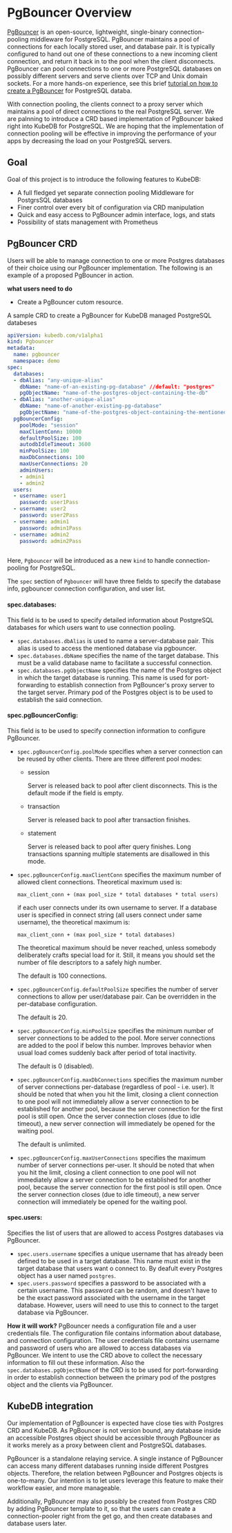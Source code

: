 # PgBouncer Overview

[PgBouncer](https://pgbouncer.github.io/) is an open-source, lightweight, single-binary connection-pooling middleware for PostgreSQL. PgBouncer maintains a pool of connections for each locally stored user, and database pair. It is typically configured to hand out one of these connections to a new incoming client connection, and return it back in to the pool when the client disconnects. PgBouncer can pool connections to one or more PostgreSQL databases on possibly different servers and serve clients over TCP and Unix domain sockets. For a more hands-on experience, see this brief [tutorial on how to create a PgBouncer](https://pgdash.io/blog/pgbouncer-connection-pool.html) for PostgreSQL databa.

With connection pooling, the clients connect to a proxy server which maintains a pool of direct connections to the real PostgreSQL server. We are palnning to introduce a CRD based implementation of PgBouncer baked right into KubeDB for PostgreSQL. We are hoping that the implementation of connection pooling will be effective in improving the performance of your apps by decreasing the load on your PostgreSQL servers.



## Goal

 Goal of this project is to introduce the following features to KubeDB:

- A full fledged yet separate connection pooling Middleware for PostgrsSQL databases
- Finer control over every bit of configuration via CRD manipulation
- Quick and easy access to PgBouncer admin interface, logs, and stats
- Possibility of stats management with Prometheus



## PgBouncer CRD

Users will be able to manage connection to one or more Postgres databases of their choice using our PgBouncer implementation. The following is an example of a proposed PgBouncer in action.

**what users need to do**

- Create a PgBouncer cutom resource.

A sample CRD to create a PgBouncer for KubeDB managed PostgreSQL databeses 

```yaml
apiVersion: kubedb.com/v1alpha1
kind: Pgbouncer
metadata:
  name: pgbouncer
  namespace: demo
spec:
  databases:
  - dbAlias: "any-unique-alias" 
    dbName: "name-of-an-existing-pg-database" //default: "postgres"
    pgObjectName: "name-of-the-postgres-object-containing-the-db"   
  - dbAlias: "another-unique-alias"
    dbName: "name-of-another-existing-pg-database"
    pgObjectName: "name-of-the-postgres-object-containing-the-mentioned-db"   
  pgBouncerConfig:
    poolMode: "session"
    maxClientConn: 10000
    defaultPoolSize: 100
	autodbIdleTimeout: 3600
	minPoolSize: 100
	maxDbConnections: 100
	maxUserConnections: 20
    adminUsers:
    - admin1
    - admin2
  users:
  - username: user1
    password: user1Pass
  - username: user2
    password: user2Pass
  - username: admin1
    password: admin1Pass
  - username: admin2
    password: admin2Pass
   
```

Here, `Pgbouncer` will be introduced as a new `kind` to handle connection-pooling for PostgreSQL. 

The `spec` section of `Pgbouncer` will have three fields to specify the database info, pgbouncer connection configuration, and user list. 

#### spec.databases:

This field is to be used to specify detailed information about PostgreSQL databases for which users want to use connection pooling.

- `spec.databases.dbAlias` is used to name a server-database pair. This alias is used to access the mentioned database  via pgbouncer. 
- `spec.databases.dbName` specifies the name of the target database. This must be a valid database name to facilitate a successful connection. 
- `spec.databases.pgObjectName` specifies the name of the Postgres object in which the target database is running. This name is used for port-forwarding to establish connection from PgBouncer's proxy server to the target server. Primary pod of the Postgres object is to be used to establish the said connection. 

#### spec.pgBouncerConfig:

This field is to be used to specify connection information to configure PgBouncer.

- `spec.pgBouncerConfig.poolMode` specifies when a server connection can be reused by other clients. There are three different pool modes:

  - session

    Server is released back to pool after client disconnects. This is the default mode if the field is empty.

  - transaction

    Server is released back to pool after transaction finishes.

  - statement

    Server is released back to pool after query finishes. Long transactions spanning multiple statements are disallowed in this mode.

- `spec.pgBouncerConfig.maxClientConn` specifies the maximum number of allowed client connections. Theoretical maximum used is:

  ```
  max_client_conn + (max pool_size * total databases * total users)
  ```

  if each user connects under its own username to server. If a database user is specified in connect string (all users connect under same username), the theoretical maximum is:

  ```
  max_client_conn + (max pool_size * total databases)
  ```

  The theoretical maximum should be never reached, unless somebody deliberately crafts special load for it. Still, it means you should set the number of file descriptors to a safely high number.

  The default is 100 connections.

- `spec.pgBouncerConfig.defaultPoolSize` specifies the number of server connections to allow per user/database pair. Can be overridden in the per-database configuration.

  The default is 20.

- `spec.pgBouncerConfig.minPoolSize` specifies the minimum number of server connections to be added to the pool. More server connections are added to the pool if below this number. Improves behavior when usual load comes suddenly back after period of total inactivity.

  The default is 0 (disabled).

- `spec.pgBouncerConfig.maxDbConnections` specifies the maximum number of server connections per-database (regardless of pool - i.e. user). It should be noted that when you hit the limit, closing a client connection to one pool will not immediately allow a server connection to be established for another pool, because the server connection for the first pool is still open. Once the server connection closes (due to idle timeout), a new server connection will immediately be opened for the waiting pool.

  The default is unlimited.

- `spec.pgBouncerConfig.maxUserConnections` specifies the maximum number of server connections per-user. It should be noted that when you hit the limit, closing a client connection to one pool will not immediately allow a server connection to be established for another pool, because the server connection for the first pool is still open. Once the server connection closes (due to idle timeout), a new server connection will immediately be opened for the waiting pool.

#### spec.users:

Specifies the list of users that are allowed to access Postgres databases via PgBouncer.

- `spec.users.username` specifies a unique username that has already been defined to be used in a target database. This name must exist in the target database that users want o connect to.  By deafult every Postgres object has a user named `postgres`.
- `spec.users.password` specifies a password to be associated with a certain username. This password can be random, and doesn't have to be the exact password associated with the username in the target database. However, users will need to use this to connect to the target database via PgBouncer.  

**How it will work?**
PgBouncer needs a configuration file and a user credentials file. The configuration file contains information about database, and connection configuration. The user credentials file contains username and password of users who are allowed to access databases via PgBouncer.
We intent to use the CRD above to collect the necessary information to fill out these information. Also the `spec.databases.pgObjectName` of the CRD is to be used for port-forwarding in order to establish connection between the primary pod of the postgres object and the clients via PgBouncer.  

## KubeDB integration

Our implementation of PgBouncer is expected have close ties with Postgres CRD and KubeDB. As PgBouncer is not version bound, any database inside an accessible Postgres object should be accessible through PgBouncer as it works merely as a proxy between client and PostgreSQL databases. 

PgBouncer is a standalone relaying service. A single instance of PgBouncer can access many different databases running inside different Postgres objects. Therefore, the relation between PgBouncer and Postgres objects is one-to-many. Our intention is to let users leverage this feature to make their workflow easier, and more manageable. 

Additionally, PgBouncer may also possibly be created from Postgres CRD by adding PgBouncer template to it, so that the users can create a connection-pooler right from the get go, and then create databases and database users later.
